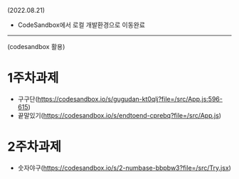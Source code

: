 (2022.08.21)
- CodeSandbox에서 로컬 개발환경으로 이동완료
***

(codesandbox 활용)
# 1주차과제
- 구구단(https://codesandbox.io/s/gugudan-kt0qlj?file=/src/App.js:596-615)
- 끝말있기(https://codesandbox.io/s/endtoend-cprebq?file=/src/App.js)
# 2주차과제
- 숫자야구(https://codesandbox.io/s/2-numbase-bbpbw3?file=/src/Try.jsx)


